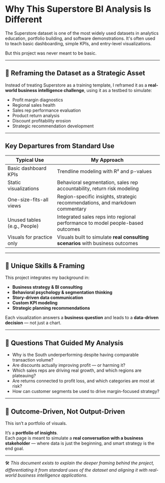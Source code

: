 # Why This Superstore BI Analysis Is Different

The Superstore dataset is one of the most widely used datasets in analytics education, portfolio building, and software demonstrations. It's often used to teach basic dashboarding, simple KPIs, and entry-level visualizations.

But this project was never meant to be basic.

---

## 🧠 Reframing the Dataset as a Strategic Asset

Instead of treating Superstore as a training template, I reframed it as a **real-world business intelligence challenge**, using it as a testbed to simulate:

- Profit margin diagnostics
- Regional sales health
- Sales rep performance evaluation
- Product return analysis
- Discount profitability erosion
- Strategic recommendation development

---

## Key Departures from Standard Use

| Typical Use | My Approach |
|-------------|-------------|
| Basic dashboard KPIs | Trendline modeling with R² and p-values |
| Static visualizations | Behavioral segmentation, sales rep accountability, return risk modeling |
| One-size-fits-all views | Region-specific insights, strategic recommendations, and markdown commentary |
| Unused tables (e.g., People) | Integrated sales reps into regional performance to model people-based outcomes |
| Visuals for practice only | Visuals built to simulate **real consulting scenarios** with business outcomes |

---

## 🧩 Unique Skills & Framing

This project integrates my background in:
- **Business strategy & BI consulting**
- **Behavioral psychology & segmentation thinking**
- **Story-driven data communication**
- **Custom KPI modeling**
- **Strategic planning recommendations**

Each visualization answers a **business question** and leads to a **data-driven decision** — not just a chart.

---

## 💬 Questions That Guided My Analysis

- Why is the South underperforming despite having comparable transaction volume?
- Are discounts actually improving profit — or harming it?
- Which sales reps are driving real growth, and which regions are plateauing?
- Are returns connected to profit loss, and which categories are most at risk?
- How can customer segments be used to drive margin-focused strategy?

---

## 🧠 Outcome-Driven, Not Output-Driven

This isn’t a portfolio of visuals.

It’s a **portfolio of insights**.  
Each page is meant to simulate a **real conversation with a business stakeholder** — where data is just the beginning, and smart strategy is the end goal.

---

🛠 *This document exists to explain the deeper framing behind the project, differentiating it from standard uses of the dataset and aligning it with real-world business intelligence applications.*
